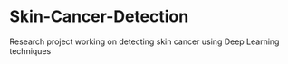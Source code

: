 # Skin-Cancer-Detection
Research project working on detecting skin cancer using Deep Learning techniques
